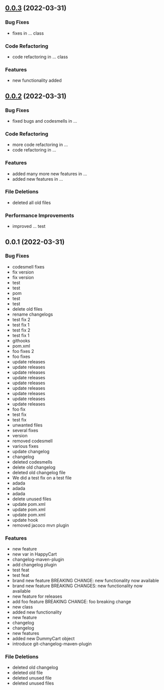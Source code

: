 
<a name="0.0.3"></a>
## [0.0.3](https://github.com/EvgeniaPatsoni/TestRelease/compare/0.0.2...0.0.3) (2022-03-31)

### Bug Fixes

* fixes in ... class

### Code Refactoring

* code refactoring in ... class

### Features

* new functionality added


<a name="0.0.2"></a>
## [0.0.2](https://github.com/EvgeniaPatsoni/TestRelease/compare/0.0.1...0.0.2) (2022-03-31)

### Bug Fixes

* fixed bugs and codesmells in ...

### Code Refactoring

* more code refactoring in ...
* code refactoring in ...

### Features

* added many more new features in ...
* added new features in ...

### File Deletions

* deleted all old files

### Performance Improvements

* improved ... test


<a name="0.0.1"></a>
## 0.0.1 (2022-03-31)

### Bug Fixes

* codesmell fixes
* fix version
* fix version
* test
* test
* pom
* test
* test
* delete old files
* rename changelogs
* test fix 2
* test fix 1
* test fix 2
* test fix 1
* githooks
* pom.xml
* foo fixes 2
* foo fixes
* update releases
* update releases
* update releases
* update releases
* update releases
* update releases
* update releases
* update releases
* update releases
* foo fix
* test fix
* test fix
* unwanted files
* several fixes
* version
* removed codesmell
* various fixes
* update changelog
* changelog
* deleted codesmells
* delete old changelog
* deleted old changelog file
* We did a test fix on a test file
* adada
* adada
* adada
* delete unused files
* update pom.xml
* update pom.xml
* update pom.xml
* update hook
* removed jacoco mvn plugin

### Features

* new feature
* new var in HappyCart
* changelog-maven-plugin
* add changelog plugin
* test feat
* test feat
* brand new feature BREAKING CHANGE: new functionality now available
* brand new feature BREAKING CHANGES: new functionality now available
* new feature for releases
* add foo feature BREAKING CHANGE: foo breaking change
* new class
* added new functionality
* new feature
* changelog
* changelog
* new features
* added new DummyCart object
* introduce git-changelog-maven-plugin

### File Deletions

* deleted old changelog
* deleted old file
* deleted unused file
* deleted unused files

